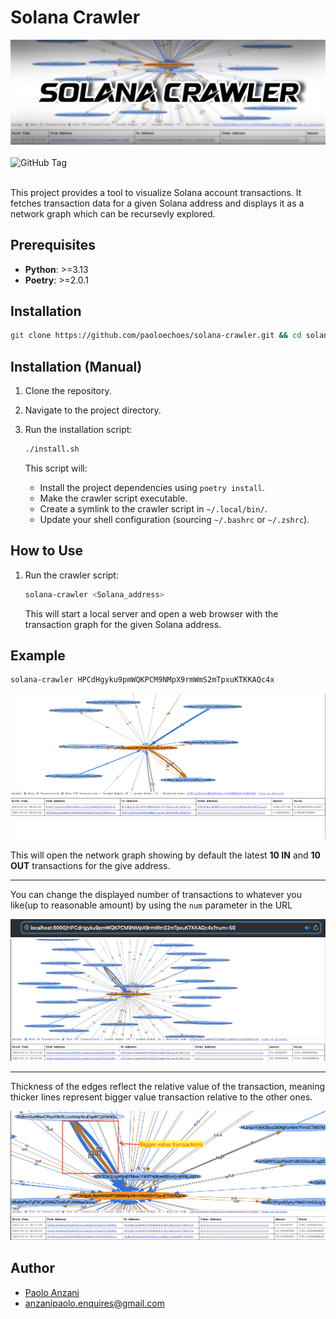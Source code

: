 # Solana Crawler
<img src="./assets/cover.jpg">
<br><br>
<img alt="GitHub Tag" src="https://img.shields.io/github/v/tag/paoloechoes/solana-crawler?label=version&color=green">
<br><br>

This project provides a tool to visualize Solana account transactions. It fetches transaction data for a given Solana address and displays it as a network graph which can be recursevly explored.

## Prerequisites
* **Python**: >=3.13
* **Poetry**: >=2.0.1

## Installation

```bash
git clone https://github.com/paoloechoes/solana-crawler.git && cd solana-crawler && chmod +x ./install.sh && ./install.sh
```

## Installation (Manual)

1.  Clone the repository.
2.  Navigate to the project directory.
3.  Run the installation script:

    ```bash
    ./install.sh
    ```

    This script will:

    * Install the project dependencies using `poetry install`. 
    * Make the crawler script executable. 
    * Create a symlink to the crawler script in `~/.local/bin/`.
    * Update your shell configuration (sourcing `~/.bashrc` or `~/.zshrc`).

## How to Use

1.  Run the crawler script:

    ```bash
    solana-crawler <Solana_address>
    ```

    This will start a local server and open a web browser with the transaction graph for the given Solana address.

## Example

```bash
solana-crawler HPCdHgyku9pmWQKPCM9NMpX9rmWmS2mTpxuKTKKAQc4x
```

<img src="./assets/Screenshot 2025-03-12 at 09.21.21.png">

This will open the network graph showing by default the latest **10 IN** and **10 OUT** transactions for the give address.

---

You can change the displayed number of transactions to whatever you like(up to reasonable amount) by using the `num` parameter in the URL

<img src="./assets/Screenshot 2025-03-12 at 09.27.42.png">
<img src="./assets/Screenshot 2025-03-12 at 09.28.56.png">

---

Thickness of the edges reflect the relative value of the transaction, meaning thicker lines represent bigger value transaction relative to the other ones.

<img src="./assets/Screenshot 2025-03-12 at 09.29.50.png">

## Author
- [Paolo Anzani]("https://x.com/paoloechoes")
- anzanipaolo.enquires@gmail.com